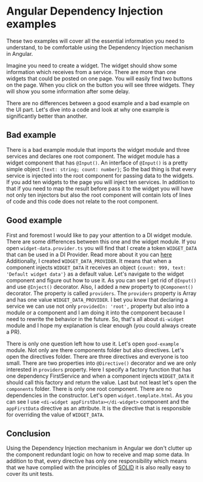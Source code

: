 # Angular Dependency Injection examples

These two examples will cover all the essential information you need to understand, to be comfortable using the Dependency Injection mechanism in Angular.

Imagine you need to create a widget. The widget should show some information which receives from a service. There are more than one widgets that could be posted on one page. You will easily find two buttons on the page. When you click on the button you will see three widgets. They will show you some information after some delay.

There are no differences between a good example and a bad example on the UI part. Let's dive into a code and look at why one example is significantly better than another.

## Bad example

There is a bad example module that imports the widget module and three services and declares one root component. The widget module has a widget component that has `@Input()`. An interface of `@Input()` is a pretty simple object `{text: string; count: number}`; So the bad thing is that every service is injected into the root component for passing data to the widgets. If you add ten widgets to the page you will inject ten services. In addition to that if you need to map the result before pass it to the widget you will have not only ten injectors but also the root component will contain lots of lines of code and this code does not relate to the root component.

## Good example

First and foremost I would like to pay your attention to a DI widget module. There are some differences between this one and the widget module. If you open `widget-data.provider.ts` you will find that I create a token `WIDGET_DATA` that can be used in a DI Provider. Read more about it you can [here](https://angular.io/api/core/InjectionToken) Additionally, I created `WIDGET_DATA_PROVIDER`. It means that when a component injects `WIDGET_DATA` it receives an object `{count: 999, text: 'Default widget data'}` as a default value. Let's navigate to the widget component and figure out how to use it. As you can see I get rid of `@Input()` and use `@Inject()` decorator. Also, I added a new property to `@Component()` decorator. The property is called `providers`. The `providers` property is Array and has one value `WIDGET_DATA_PROVIDER`. I bet you know that declaring a service we can use not only `providedIn: 'root',` property but also into a module or a component and I am doing it into the component because I need to rewrite the behavior in the future. So, that's all about `di-widget` module and I hope my explanation is clear enough (you could always create a PR).

There is only one question left how to use it. Let's open `good-example` module. Not only are there components folder but also directives. Let's open the directives folder. There are three directives and everyone is too small. There are two properties into `@Directive()` decorator and we are only interested in `providers` property. Here I specify a factory function that has one dependency FirstService and when a component injects `WIDGET_DATA` it should call this factory and return the value.
Last but not least let's open the `components` folder. There is only one root component. There are no dependencies in the constructor. Let's open `widget.template.html`. As you can see I use `<di-widget appFirstData></di-widget>` component and the `appFirstData` directive as an attribute. It is the directive that is responsible for overriding the value of `WIDGET_DATA`.

## Conclusion

Using the Dependency Injection mechanism in Angular we don't clutter up the component redundant logic on how to receive and map some data. In addition to that, every directive has only one responsibility which means that we have complied with the principles of [SOLID](https://en.wikipedia.org/wiki/SOLID) it is also really easy to cover its unit tests.
